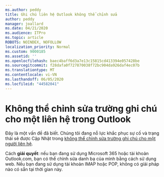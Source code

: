 ```yaml
---
ms.author: peddy
title: Ghi chú liên hệ Outlook không thể chỉnh sửa
author: peddy
manager: joallard
ms.date: 04/21/2020
ms.audience: ITPro
ms.topic: article
ROBOTS: NOINDEX, NOFOLLOW
localization_priority: Normal
ms.custom: 9000185
ms.assetid: ''
ms.openlocfilehash: baec4baff6d3a7e13c15815cd413394e057428be
ms.sourcegitcommit: f28dafa0f727870038f72bc904da926daf4ec07b
ms.translationtype: MT
ms.contentlocale: vi-VN
ms.lasthandoff: 06/05/2020
ms.locfileid: "44582041"
---
```

# <a name="cant-edit-the-notes-field-for-a-contact-in-outlook"></a>Không thể chỉnh sửa trường ghi chú cho một liên hệ trong Outlook
Đây là một vấn đề đã biết. Chúng tôi đang nỗ lực khắc phục sự cố và trạng thái sẽ được Cập Nhật trong [không thể chỉnh sửa trường ghi chú cho một người liên hệ](https://support.office.com/article/fb8394ce-04ce-48b5-bae4-be46f77f10fe).

Cách **giải quyết**: nếu bạn đang sử dụng Microsoft 365 hoặc tài khoản Outlook.com, bạn có thể chỉnh sửa danh bạ của mình bằng cách sử dụng web. Nếu bạn đang sử dụng tài khoản IMAP hoặc POP, không có giải pháp nào có sẵn tại thời gian này.